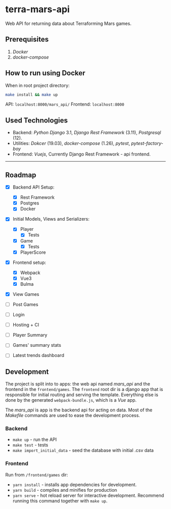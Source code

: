 # terra-mars-api

Web API for returning data about Terraforming Mars games.

## Prerequisites
1. *Docker*
2. *docker-compose*

## How to run using Docker
When in root project directory:

```bash
make install && make up
```
API: `localhost:8000/mars_api/`
Frontend: `localhost:8000`



## Used Technologies
* Backend: _Python Django_ 3.1, _Django Rest Framework_ (3.11), _Postgresql_ (12).
* Utilities: *Dokcer* (19.03), *docker-compose* (1.26), *pytest*, *pytest-factory-boy*
* Frontend: _Vuejs_, Currently Django Rest Framework - api frontend.

---
## Roadmap

- [X] Backend API Setup:
    - [X] Rest Framework
    - [X] Postgres
    - [X] Docker
- [X] Initial Models, Views and Serializers:
    - [X] Player
        - [X] Tests
    - [X] Game
        - [X] Tests
    - [X] PlayerScore
- [X] Frontend setup:
    - [X] Webpack
    - [X] Vue3
    - [X] Bulma
- [X] View Games
- [ ] Post Games
- [ ] Login
- [ ] Hosting + CI
- [ ] Player Summary
- [ ] Games' summary stats
- [ ] Latest trends dashboard


## Development
The project is split into to apps: the web api named *mars_api* and the frontend in the `frontend/games`. The `frontend` root dir is a django app that is responsible for initial routing and serving the template. Everything else is done by the generated `webpack-bundle.js`, which is a *Vue* app.

The _mars_\__api_ is app is the backend api for acting on data. Most of the _Makefile_ commands are used to ease the development process.

### Backend
* `make up` - run the API
* `make test` - tests
* `make import_initial_data` - seed the database with initial .csv data

### Frontend
Run from `/frontend/games` dir:
* `yarn install` - installs app dependencies for development.
* `yarn build` - compiles and minifies for production
* `yarn serve` - hot reload server for interactive development. Recommend running this command together with `make up`.
